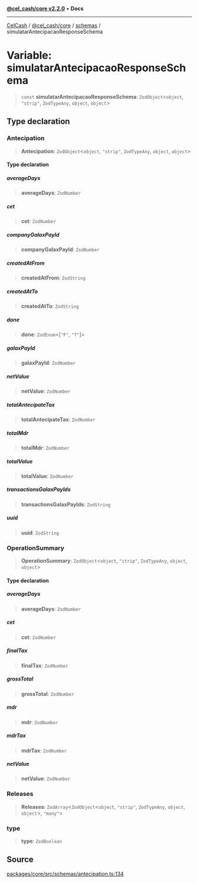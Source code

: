 [**@cel_cash/core v2.2.0**](../../README.md) • **Docs**

***

[CelCash](../../../../packages.md) / [@cel\_cash/core](../../README.md) / [schemas](../README.md) / simulatarAntecipacaoResponseSchema

# Variable: simulatarAntecipacaoResponseSchema

> `const` **simulatarAntecipacaoResponseSchema**: `ZodObject`\<`object`, `"strip"`, `ZodTypeAny`, `object`, `object`\>

## Type declaration

### Antecipation

> **Antecipation**: `ZodObject`\<`object`, `"strip"`, `ZodTypeAny`, `object`, `object`\>

#### Type declaration

##### averageDays

> **averageDays**: `ZodNumber`

##### cet

> **cet**: `ZodNumber`

##### companyGalaxPayId

> **companyGalaxPayId**: `ZodNumber`

##### createdAtFrom

> **createdAtFrom**: `ZodString`

##### createdAtTo

> **createdAtTo**: `ZodString`

##### done

> **done**: `ZodEnum`\<[`"F"`, `"T"`]\>

##### galaxPayId

> **galaxPayId**: `ZodNumber`

##### netValue

> **netValue**: `ZodNumber`

##### totalAntecipateTax

> **totalAntecipateTax**: `ZodNumber`

##### totalMdr

> **totalMdr**: `ZodNumber`

##### totalValue

> **totalValue**: `ZodNumber`

##### transactionsGalaxPayIds

> **transactionsGalaxPayIds**: `ZodString`

##### uuid

> **uuid**: `ZodString`

### OperationSummary

> **OperationSummary**: `ZodObject`\<`object`, `"strip"`, `ZodTypeAny`, `object`, `object`\>

#### Type declaration

##### averageDays

> **averageDays**: `ZodNumber`

##### cet

> **cet**: `ZodNumber`

##### finalTax

> **finalTax**: `ZodNumber`

##### grossTotal

> **grossTotal**: `ZodNumber`

##### mdr

> **mdr**: `ZodNumber`

##### mdrTax

> **mdrTax**: `ZodNumber`

##### netValue

> **netValue**: `ZodNumber`

### Releases

> **Releases**: `ZodArray`\<`ZodObject`\<`object`, `"strip"`, `ZodTypeAny`, `object`, `object`\>, `"many"`\>

### type

> **type**: `ZodBoolean`

## Source

[packages/core/src/schemas/antecipation.ts:134](https://github.com/Pyxlab/celcash/blob/f7cdc752c29f8a0dcef033e212602412d2050afc/packages/core/src/schemas/antecipation.ts#L134)
